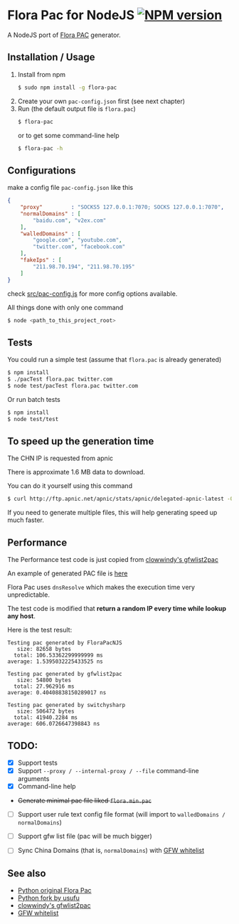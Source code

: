 Flora Pac for NodeJS [![NPM version](https://badge.fury.io/js/flora-pac.png)](http://badge.fury.io/js/flora-pac)
====================

A NodeJS port of [Flora PAC] generator.
 

## Installation / Usage

1. Install from npm
    ````bash
    $ sudo npm install -g flora-pac
    
    ````
2. Create your own `pac-config.json` first (see next chapter)
3. Run (the default output file is `flora.pac`)
    ````bash
    $ flora-pac
    
    ````
    or to get some command-line help
    ````bash
    $ flora-pac -h
    
    ````


## Configurations

make a config file `pac-config.json` like this

```json
{
    "proxy"         : "SOCKS5 127.0.0.1:7070; SOCKS 127.0.0.1:7070",
    "normalDomains" : [
        "baidu.com", "v2ex.com"
    ],
    "walledDomains" : [
        "google.com", "youtube.com", 
        "twitter.com", "facebook.com"
    ],
    "fakeIps" : [
        "211.98.70.194", "211.98.70.195"
    ]
}
```

check [src/pac-config.js](src/pac-config.js) for more config options available.


All things done with only one command
```bash
$ node <path_to_this_project_root>
```

## Tests

You could run a simple test (assume that `flora.pac` is already generated)
```bash
$ npm install
$ ./pacTest flora.pac twitter.com
$ node test/pacTest flora.pac twitter.com
```

Or run batch tests
```bash
$ npm install
$ node test/test
```


## To speed up the generation time

The CHN IP is requested from apnic

There is approximate 1.6 MB data to download.

You can do it yourself using this command

```bash
$ curl http://ftp.apnic.net/apnic/stats/apnic/delegated-apnic-latest -O
```

If you need to generate multiple files, this will help generating speed up much faster.


## Performance

The Performance test code is just copied from [clowwindy's gfwlist2pac][gfwlist2pac]

An example of generated PAC file is [here](test/flora.pac)

Flora Pac uses `dnsResolve` which makes the execution time very unpredictable.

The test code is modified that **return a random IP every time while lookup any host**.

Here is the test result:

```
Testing pac generated by FloraPacNJS
   size: 82658 bytes
  total: 106.53362299999999 ms
average: 1.5395032225433525 ns

Testing pac generated by gfwlist2pac
   size: 54800 bytes
  total: 27.962916 ms
average: 0.40408838150289017 ns

Testing pac generated by switchysharp
   size: 506472 bytes
  total: 41940.2284 ms
average: 606.0726647398843 ns
```


## TODO:
- [X] Support tests
- [X] Support `--proxy / --internal-proxy / --file` command-line arguments
- [X] Command-line help
- ~~Generate minimal pac file liked `flora.min.pac`~~
- [ ] Support user rule text config file format (will import to `walledDomains / normalDomains`)
- [ ] Support gfw list file (pac will be much bigger)
- [ ] Sync China Domains (that is, `normalDomains`) with [GFW whitelist]


## See also
* [Python original Flora Pac][Flora Pac]
* [Python fork by usufu](https://github.com/usufu/Flora_Pac)
* [clowwindy's gfwlist2pac][gfwlist2pac]
* [GFW whitelist]

[Flora Pac]:     https://github.com/Leask/Flora_Pac
[gfwlist2pac]:   https://github.com/clowwindy/gfwlist2pac
[GFW whitelist]: https://github.com/n0wa11/gfw_whitelist
